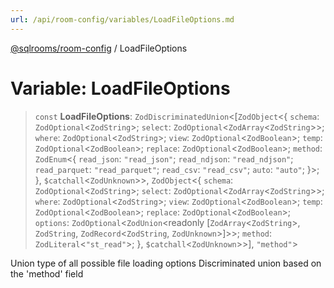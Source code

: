```yaml
---
url: /api/room-config/variables/LoadFileOptions.md
---
```

[@sqlrooms/room-config](../index.md) / LoadFileOptions

# Variable: LoadFileOptions

> `const` **LoadFileOptions**: `ZodDiscriminatedUnion`<\[`ZodObject`<{ `schema`: `ZodOptional`<`ZodString`>; `select`: `ZodOptional`<`ZodArray`<`ZodString`>>; `where`: `ZodOptional`<`ZodString`>; `view`: `ZodOptional`<`ZodBoolean`>; `temp`: `ZodOptional`<`ZodBoolean`>; `replace`: `ZodOptional`<`ZodBoolean`>; `method`: `ZodEnum`<{ `read_json`: `"read_json"`; `read_ndjson`: `"read_ndjson"`; `read_parquet`: `"read_parquet"`; `read_csv`: `"read_csv"`; `auto`: `"auto"`; }>; }, `$catchall`<`ZodUnknown`>>, `ZodObject`<{ `schema`: `ZodOptional`<`ZodString`>; `select`: `ZodOptional`<`ZodArray`<`ZodString`>>; `where`: `ZodOptional`<`ZodString`>; `view`: `ZodOptional`<`ZodBoolean`>; `temp`: `ZodOptional`<`ZodBoolean`>; `replace`: `ZodOptional`<`ZodBoolean`>; `options`: `ZodOptional`<`ZodUnion`\<readonly \[`ZodArray`<`ZodString`>, `ZodString`, `ZodRecord`<`ZodString`, `ZodUnknown`>]>>; `method`: `ZodLiteral`<`"st_read"`>; }, `$catchall`<`ZodUnknown`>>], `"method"`>

Union type of all possible file loading options
Discriminated union based on the 'method' field
